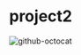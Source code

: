 # project2
![github-octocat](https://user-images.githubusercontent.com/96782436/149214860-4c442fef-1bdc-4574-b93a-a3b15afeb1c0.png)
